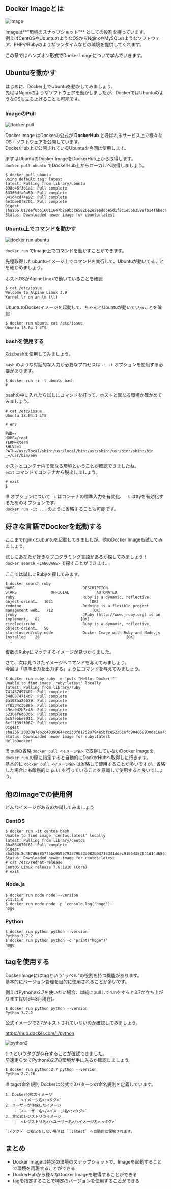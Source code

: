 ## Docker Imageとは
![image](imgs/image.png)

Imageは**"環境のスナップショット"** としての役割を持っています。  
例えばCentOSやUbuntuのようなOSからNginxやMySQLのようなソフトウェア、PHPやRubyのようなランタイムなどの環境を提供してくれます。

この章ではハンズオン形式でDocker Imageについて学んでいきます。

## Ubuntuを動かす
はじめに、Docker上でUbuntuを動かしてみましょう。  
先程はNginxのようなソフトウェアを動かしましたが、DockerではUbuntuのようなOSも立ち上げることも可能です。

### ImageのPull
![docker pull](imgs/docker-pull.png)

Docker Image はDockerの公式が **DockerHub** と呼ばれるサービス上で様々なOS・ソフトウェアを公開しています。  
DockerHub上で公開されているUbuntuを今回は使用します。

まずはUbuntuのDocker ImageをDockerHub上から取得します。  
`docker pull ubuntu` でDockerHub上からローカルへ取得しましょう。

```
$ docker pull ubuntu
Using default tag: latest
latest: Pulling from library/ubuntu
898c46f3b1a1: Pull complete
63366dfa0a50: Pull complete
041d4cd74a92: Pull complete
6e1bee0f8701: Pull complete
Digest: sha256:017eef0b616011647b269b5c65826e2e2ebddbe5d1f8c1e56b3599fb14fabec8
Status: Downloaded newer image for ubuntu:latest
```

### Ubuntu上でコマンドを動かす
![docker run ubuntu](imgs/docker-run-ubuntu.png)

`docker run` でImage上でコマンドを動かすことができます。


先程取得したubuntuイメージ上でコマンドを実行して、Ubuntuが動いてることを確かめましょう。

ホストOSがAlpineLinuxで動いていることを確認
```
$ cat /etc/issue
Welcome to Alpine Linux 3.9
Kernel \r on an \m (\l)
```
UbuntuのDockerイメージを起動して、ちゃんとUbuntuが動いていることを確認
```
$ docker run ubuntu cat /etc/issue
Ubuntu 18.04.1 LTS
```

### bashを使用する
次はbashを使用してみましょう。

`bash` のような対話的な入力が必要なプロセスは `-i -t` オプションを使用する必要があります。  

```
$ docker run -i -t ubuntu bash
# 
```

bashの中に入れたら試しにコマンドを打って、ホストと異なる環境か確かめてみましょう。

```
# cat /etc/issue
Ubuntu 18.04.1 LTS
```

```
# env
  :
PWD=/
HOME=/root
TERM=xterm
SHLVL=1
PATH=/usr/local/sbin:/usr/local/bin:/usr/sbin:/usr/bin:/sbin:/bin
_=/usr/bin/env
```

ホストとコンテナ内で異なる環境ということが確認できましたね。  
`exit` コマンドでコンテナから脱出しましょう。

```
# exit
$
```

!!! オプションについて
    `-i` はコンテナの標準入力を有効化、 `-t` はttyを有効化するためのオプションです。  
    `docker run -it ...` のように省略することも可能です。

## 好きな言語でDockerを起動する
ここまでnginxとubuntuを起動してきましたが、他のDocker Imageも試してみましょう。  

試しにあなたが好きなプログラミング言語があるか探してみましょう！  
`docker search <LANGUAGE>` で探すことができます。

ここでは試しにRubyを探してみます。
```
$ docker search ruby
NAME                              DESCRIPTION                                     STARS               OFFICIAL            AUTOMATED
ruby                              Ruby is a dynamic, reflective, object-orient…   1621                [OK]
redmine                           Redmine is a flexible project management web…   712                 [OK]
jruby                             JRuby (http://www.jruby.org) is an implement…   82                  [OK]
circleci/ruby                     Ruby is a dynamic, reflective, object-orient…   56
starefossen/ruby-node             Docker Image with Ruby and Node.js installed    26                                      [OK]
  :
```

復数のRubyにマッチするイメージが見つかりました。

さて、次は見つけたイメージへコマンドを与えてみましょう。  
今回は「標準出力を出力する」ようにコマンドを与えてみましょう。

```
$ docker run ruby ruby -e 'puts "Hello, Docker!"'
Unable to find image 'ruby:latest' locally
latest: Pulling from library/ruby
741437d97401: Pull complete
34d8874714d7: Pull complete
0a108aa26679: Pull complete
7f0334c36886: Pull complete
49ea0d2b5c48: Pull complete
5238ef6d63d6: Pull complete
6c57ebbe7911: Pull complete
6cf2f39ff067: Pull complete
Digest: sha256:20830a7eb2c48390644cc233fd17520794e5bfce523516fc904068930de16a45
Status: Downloaded newer image for ruby:latest
HelloDocker!
```

!!! pullの省略
    `docker pull <イメージ名>` で取得していないDocker Imageを `docker run` の際に指定すると自動的にDockerHubへ取得しに行きます。  
    基本的に `docker pull <イメージ名>` は省略して使用することが多いですが、省略した場合にも暗黙的に `pull` を行っていることを意識して使用すると良いでしょう。

## 他のImageでの使用例
どんなイメージがあるのか試してみましょう

### CentOS
```
$ docker run -it centos bash
Unable to find image 'centos:latest' locally
latest: Pulling from library/centos
8ba884070f61: Pull complete
Digest: sha256:8d487d68857f5bc9595793279b33d082b03713341ddec91054382641d14db861
Status: Downloaded newer image for centos:latest
# cat /etc/redhat-release
CentOS Linux release 7.6.1810 (Core)
# exit
```

### Node.js
```
$ docker run node node --version
v11.11.0
$ docker run node node -p 'console.log("hoge")'
hoge
```

### Python
```
$ docker run python python --version
Python 3.7.2
$ docker run python python -c 'print("hoge")'
hoge
```

## tagを使用する
DockerImageにはtagという"ラベル"の役割を持つ機能があります。  
基本的にバージョン管理を目的に使用されることが多いです。

例えばPythonの2.7を使いたい場合、単純にpullしてrunをすると3.7が立ち上がります(2019年3月現在)。  

```
$ docker run python python --version
Python 3.7.2
```

公式イメージで2.7がホストされていないのか確認してみましょう。  

https://hub.docker.com/_/python

![python2](imgs/python2.png)

`2.7` というタグが存在することが確認できました。  
早速走らせてPythonの2.7の環境が手に入るか確認しましょう。

```
$ docker run python:2.7 python --version
Python 2.7.16
```

!!! tagの命名規則
    Dockerは公式で3パターンの命名規則を定義しています。
    
    1. Docker公式のイメージ
        - `<イメージ名>:<タグ>`
    2. ユーザーが作成したイメージ
        - `<ユーザー名>/<イメージ名>:<タグ>`
    3. 非公式レジストリのイメージ
        - `<レジストリ名>/<ユーザー名>/<イメージ名>:<タグ>`
    
    `:<タグ>` の指定をしない場合は `:latest` へ自動的に保管されます。

## まとめ
- Docker Imageは特定の環境のスナップショットで、Imageを起動することで環境を再現することができる
- DockerHubから様々なDocker Imageを取得することができる
- tagを指定することで特定のバージョンを使用することができる
